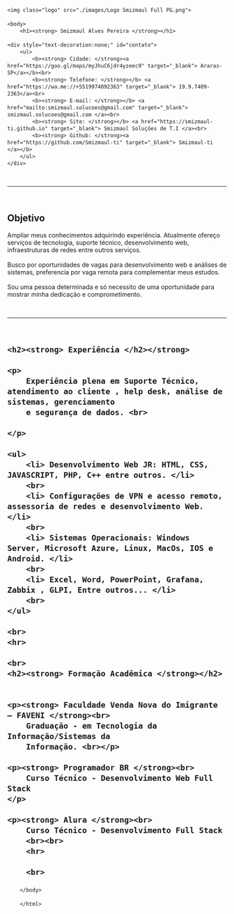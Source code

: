 <!DOCTYPE html>
<html lang="pt">

<head>
    <meta charset="UTF-8">
    <meta name="viewport" content="width=device-width, initial-scale=1.0">
    <link rel="icon" href="./images/Simbol Smizmaul BG.png" type="image/png">
    <link rel="stylesheet" type="text/css" href="./style.css">
    <title> Currículo Online Lucas </title>

</head>

<html>

<div id="gradiente">

    <img class="logo" src="./images/Logo Smizmaul Full PG.png">

    <body>
        <h1><strong> Smizmaul Alves Pereira </strong></h1>

    <div style="text-decoration:none;" id="contato">
        <ul>
            <b><strong> Cidade: </strong><a href="https://goo.gl/maps/myJhuC6jdr4yzeec9" target="_blank"> Araras-SP</a></b><br>
            <b><strong> Telefone: </strong></b> <a href="https://wa.me://+5519974092363" target="_blank"> 19.9.7409-2363</a><br>
            <b><strong> E-mail: </strong></b> <a href="mailto:smizmaul.solucoes@gmail.com" target="_blank"> smizmaul.solucoes@gmail.com </a><br>
            <b><strong> Site: </strong></b> <a href="https://smizmaul-ti.github.io" target="_blank"> Smizmaul Soluções de T.I </a><br>
            <b><strong> Github: </strong><a href="https://github.com/Smizmaul-ti" target="_blank"> Smizmaul-ti </a></b>
        </ul>
    </div>
<br>
<hr>

<br>
<h2><strong> Objetivo </strong></h2>

<p> Ampliar meus conhecimentos adquirindo experiência. Atualmente ofereço serviços de tecnologia, suporte técnico,
    desenvolvimento web, infraestruturas de redes entre outros serviços.<br>
    <br>
    Busco por oportunidades de vagas para desenvolvimento web e análises de sistemas, preferencia por vaga remota
    para
    complementar meus estudos. <br>
    <br>
    Sou uma pessoa determinada e só necessito de uma oportunidade para mostrar minha dedicação e
    comprometimento.<br>
</p>
<br>
<hr>
<br>
<h2>

    <h2><strong> Experiência </h2></strong>

    <p>
        Experiência plena em Suporte Técnico, atendimento ao cliente , help desk, análise de sistemas, gerenciamento
        e segurança de dados. <br>

    </p>

    <ul>
        <li> Desenvolvimento Web JR: HTML, CSS, JAVASCRIPT, PHP, C++ entre outros. </li>
        <br>
        <li> Configurações de VPN e acesso remoto, assessoria de redes e desenvolvimento Web. </li>
        <br>
        <li> Sistemas Operacionais: Windows Server, Microsoft Azure, Linux, MacOs, IOS e Android. </li>
        <br>
        <li> Excel, Word, PowerPoint, Grafana, Zabbix , GLPI, Entre outros... </li>
        <br>
    </ul>

    <br>
    <hr>

    <br>
    <h2><strong> Formação Acadêmica </strong></h2>


    <p><strong> Faculdade Venda Nova do Imigrante – FAVENI </strong><br>
        Graduação - em Tecnologia da Informação/Sistemas da
        Informação. <br></p>

    <p><strong> Programador BR </strong><br>
        Curso Técnico - Desenvolvimento Web Full Stack
    </p>

    <p><strong> Alura </strong><br>
        Curso Técnico - Desenvolvimento Full Stack
        <br><br>
        <hr>

        <br>
</div>

        </body>

        </html>
